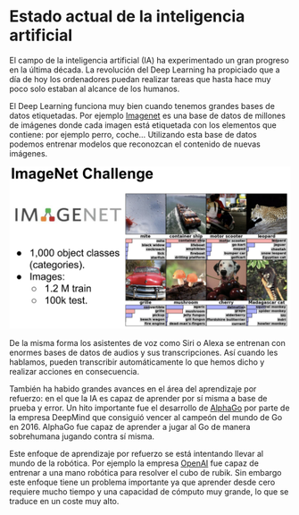 # Estado actual de la inteligencia artificial

El campo de la inteligencia artificial (IA) ha experimentado un gran progreso en la última década. La revolución del Deep Learning ha propiciado que a día de hoy los ordenadores puedan realizar tareas que hasta hace muy poco solo estaban al alcance de los humanos.

El Deep Learning funciona muy bien cuando tenemos grandes bases de datos etiquetadas. Por ejemplo [Imagenet](https://image-net.org/) es una base de datos de millones de imágenes donde cada imagen está etiquetada con los elementos que contiene: por ejemplo perro, coche… Utilizando esta base de datos podemos entrenar modelos que reconozcan el contenido de nuevas imágenes.

![imagenet](res/imagenet.png)

De la misma forma los asistentes de voz como Siri o Alexa se entrenan con enormes bases de datos de audios y sus transcripciones. Así cuando les hablamos, pueden transcribir automáticamente lo que hemos dicho y realizar acciones en consecuencia.

También ha habido grandes avances en el área del aprendizaje por refuerzo: en el que la IA es capaz de aprender por sí misma a base de prueba y error. Un hito importante fue el desarrollo de [AlphaGo](https://www.deepmind.com/research/highlighted-research/alphago) por parte de la empresa DeepMind que consiguió vencer al campeón del mundo de Go en 2016. AlphaGo fue capaz de aprender a jugar al Go de manera sobrehumana jugando contra sí misma.

Este enfoque de aprendizaje por refuerzo se está intentando llevar al mundo de la robótica. Por ejemplo la empresa [OpenAI](https://openai.com/blog/solving-rubiks-cube/) fue capaz de entrenar a una mano robótica para resolver el cubo de rubik. Sin embargo este enfoque tiene un problema importante ya que aprender desde cero requiere mucho tiempo y una capacidad de cómputo muy grande, lo que se traduce en un coste muy alto.
